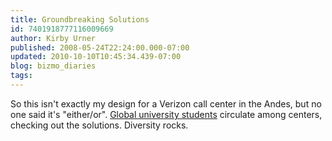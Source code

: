 ```yaml
---
title: Groundbreaking Solutions
id: 7401918777116009669
author: Kirby Urner
published: 2008-05-24T22:24:00.000-07:00
updated: 2010-10-10T10:45:34.439-07:00
blog: bizmo_diaries
tags: 
---
```


So this isn't exactly my design for a Verizon call center in the Andes, but no one said it's "either/or".  [Global university students](http://worldgame.blogspot.com/2007/06/our-global-u-advertisement.html) circulate among centers, checking out the solutions.  Diversity rocks.